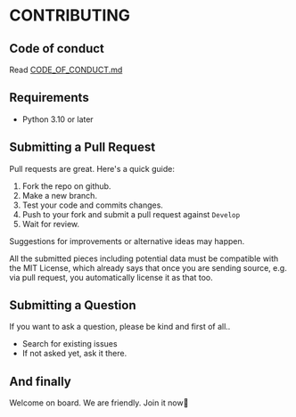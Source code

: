 # CONTRIBUTING

## Code of conduct
Read [CODE_OF_CONDUCT.md](./.github/CODE_OF_CONDUCT.md)  

## Requirements
- Python 3.10 or later  

## Submitting a Pull Request
Pull requests are great. Here's a quick guide:

1. Fork the repo on github.  
2. Make a new branch.  
3. Test your code and commits changes.
4. Push to your fork and submit a pull request against `Develop`  
5. Wait for review.  

Suggestions for improvements or alternative ideas may happen.  

All the submitted pieces including potential data must be compatible with the MIT License, which already says that once you are sending source, e.g. via pull request, you automatically license it as that too.  

## Submitting a Question

If you want to ask a question, please be kind and first of all..

- Search for existing issues  
- If not asked yet, ask it there.  

## And finally
Welcome on board. We are friendly. Join it now👀